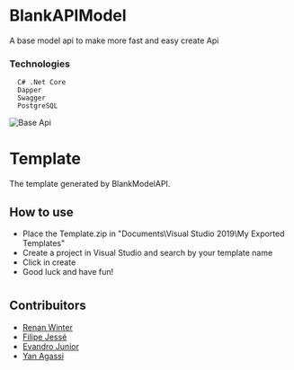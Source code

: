 
# BlankAPIModel

A base model api to make more fast and easy create Api

### Technologies
	
      C# .Net Core
      Dapper
      Swagger
      PostgreSQL


![Base Api](https://media.giphy.com/media/3oz8xKdOUnAB08YeRi/giphy.gif)


# Template

The template generated by BlankModelAPI.

## How to use

 - Place the Template.zip in "Documents\Visual Studio 2019\My Exported Templates"
 - Create a project in Visual Studio and search by your template name
 - Click in create
 - Good luck and have fun!

#
## Contribuitors
* [Renan Winter](https://www.github.com/rwspatin)
* [Filipe Jessé](https://www.github.com/filipejesse)
* [Evandro Junior](https://www.github.com/evandrojunior)
* [Yan Agassi](https://www.github.com/yanagassi)
